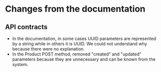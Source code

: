 # Changes from the documentation
## API contracts
- In the documentation, in some cases UUID parameters are represented by a string while in others it is UUID. We could not understand why because there were no explanation.
- In the Product POST method, removed "created" and "updated" parameters because they are unnecessary and can be known from the system.